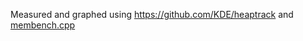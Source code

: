 Measured and graphed using https://github.com/KDE/heaptrack and [membench.cpp](../../bench/membench.cpp)
